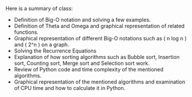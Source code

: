 Here is a summary of class:

- Definition of Big-O notation and solving a few examples.
- Definition of Theta and Omega and graphical representation of related functions.
- Graphical representation of different Big-O notations such as \( n log n \) and \( 2^n \) on a graph.
- Solving the Recurrence Equations
- Explanation of how sorting algorithms such as Bubble sort, Insertion sort, Counting sort, Merge sort and Selection sort work.
- Review of Python code and time complexity of the mentioned algorithms.
- Graphical representation of the mentioned algorithms and examination of CPU time and how to calculate it in Python.



